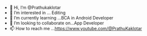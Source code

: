 - 👋 Hi, I’m @Prathukaklotar
- 👀 I’m interested in ... Editing 
- 🌱 I’m currently learning ...BCA in Android Developer 
- 💞️ I’m looking to collaborate on...App Developer 
- 📫 How to reach me ...https://www.youtube.com/@PrathuKaklotar

<!---
Prathukaklotar/Prathukaklotar is a ✨ special ✨ repository because its `README.md` (this file) appears on your GitHub profile.
You can click the Preview link to take a look at your changes.
--->
